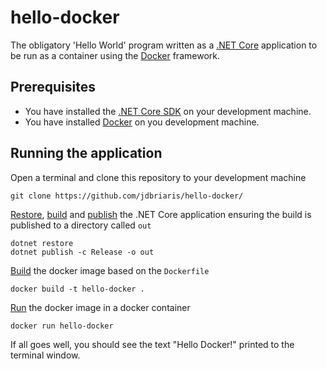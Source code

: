# hello-docker
The obligatory 'Hello World' program written as a [.NET Core](https://www.microsoft.com/net/core) application to be run as a container using the [Docker](https://www.docker.com/) framework.

## Prerequisites
+ You have installed the [.NET Core SDK](https://www.microsoft.com/net/core#windowscmd) on your development machine.
+ You have installed [Docker](https://www.docker.com/products/overview) on you development machine.

## Running the application
Open a terminal and clone this repository to your development machine

````
git clone https://github.com/jdbriaris/hello-docker/
````

[Restore](https://docs.microsoft.com/en-us/dotnet/articles/core/tools/dotnet-restore), [build](https://docs.microsoft.com/en-us/dotnet/articles/core/tools/dotnet-build) and [publish](https://docs.microsoft.com/en-us/dotnet/articles/core/tools/dotnet-publish) the .NET Core application ensuring the build is published to a directory called `out`

````
dotnet restore
dotnet publish -c Release -o out
````

[Build](https://docs.docker.com/engine/reference/commandline/build/) the docker image based on the `Dockerfile`

````
docker build -t hello-docker .
````

[Run](https://docs.docker.com/engine/reference/run/) the docker image in a docker container

````
docker run hello-docker
````

If all goes well, you should see the text "Hello Docker!" printed to the terminal window.
